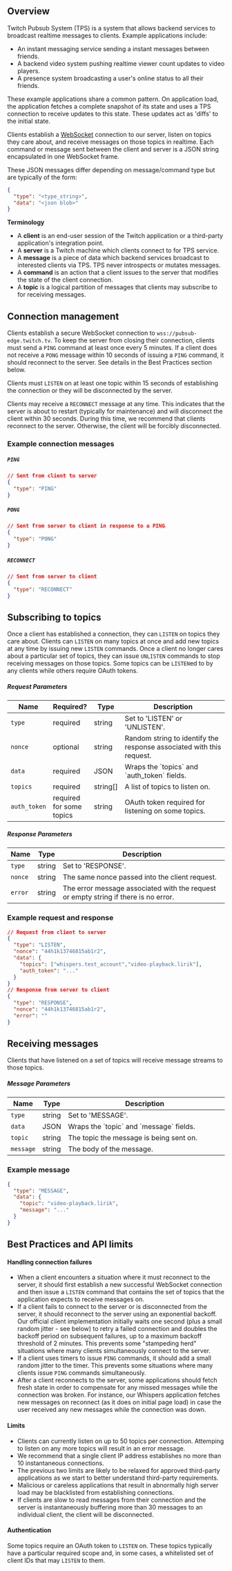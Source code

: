 ## Overview

Twitch Pubsub System (TPS) is a system that allows backend services to broadcast realtime messages to clients. Example applications include:

* An instant messaging service sending a instant messages between friends.
* A backend video system pushing realtime viewer count updates to video players.
* A presence system broadcasting a user's online status to all their friends.

These example applications share a common pattern. On application load, the application fetches a complete snapshot of its state and uses a TPS connection to receive updates to this state. These updates act as 'diffs' to the initial state.

Clients establish a [WebSocket](https://en.wikipedia.org/wiki/WebSocket) connection to our server, listen on topics they care about, and receive messages on those topics in realtime.  Each command or message sent between the client and server is a JSON string encapsulated in one WebSocket frame.

These JSON messages differ depending on message/command type but are typically of the form:
```json
{
  "type": "<type_string>",
  "data": "<json blob>"
}
```

**Terminology**

* A **client** is an end-user session of the Twitch application or a third-party application's integration point.
* A **server** is a Twitch machine which clients connect to for TPS service.
* A **message** is a piece of data which backend services broadcast to interested clients via TPS.  TPS never introspects or mutates messages.
* A **command** is an action that a client issues to the server that modifies the state of the client connection.
* A **topic** is a logical partition of messages that clients may subscribe to for receiving messages.

## Connection management

Clients establish a secure WebSocket connection to `wss://pubsub-edge.twitch.tv`.  To keep the server from closing their connection, clients must send a `PING` command at least once every 5 minutes.  If a client does not receive a `PONG` message within 10 seconds of issuing a `PING` command, it should reconnect to the server. See details in the Best Practices section below.

Clients must `LISTEN` on at least one topic within 15 seconds of establishing the connection or they will be disconnected by the server.

Clients may receive a `RECONNECT` message at any time.  This indicates that the server is about to restart (typically for maintenance) and will disconnect the client within 30 seconds.  During this time, we recommend that clients reconnect to the server. Otherwise, the client will be forcibly disconnected.

### Example connection messages

##### `PING`

```json
// Sent from client to server
{
  "type": "PING"
}
```

##### `PONG`

```json
// Sent from server to client in response to a PING
{
  "type": "PONG"
}
```

##### `RECONNECT`

```json
// Sent from server to client
{
  "type": "RECONNECT"
}
```

## Subscribing to topics

Once a client has established a connection, they can `LISTEN` on topics they care about.  Clients can `LISTEN` on many topics at once and add new topics at any time by issuing new `LISTEN` commands.  Once a client no longer cares about a particular set of topics, they can issue `UNLISTEN` commands to stop receiving messages on those topics.  Some topics can be `LISTEN`ed to by any clients while others require OAuth tokens.

##### Request Parameters

<table>
    <thead>
        <tr>
            <th>Name</th>
            <th>Required?</th>
            <th width="50px">Type</th>
            <th width="100%">Description</th>
        </tr>
    </thead>
    <tbody>
        <tr>
            <td><code>type</code></td>
            <td>required</td>
            <td>string</td>
            <td>Set to 'LISTEN' or 'UNLISTEN'.</td>
        </tr>
        <tr>
            <td><code>nonce</code></td>
            <td>optional</td>
            <td>string</td>
            <td>Random string to identify the response associated with this request.</td>
        </tr>
        <tr>
            <td><code>data</code></td>
            <td>required</td>
            <td>JSON</td>
            <td>Wraps the `topics` and `auth_token` fields.</td>
        </tr>
        <tr>
            <td><code>topics</code></td>
            <td>required</td>
            <td>string[]</td>
            <td>A list of topics to listen on.</td>
        </tr>
        <tr>
            <td><code>auth_token</code></td>
            <td>required for some topics</td>
            <td>string</td>
            <td>OAuth token required for listening on some topics.</td>
        </tr>
    </tbody>
</table>

##### Response Parameters

<table>
    <thead>
        <tr>
            <th>Name</th>
            <th width="50px">Type</th>
            <th width="100%">Description</th>
        </tr>
    </thead>
    <tbody>
        <tr>
            <td><code>type</code></td>
            <td>string</td>
            <td>Set to 'RESPONSE'.</td>
        </tr>
        <tr>
            <td><code>nonce</code></td>
            <td>string</td>
            <td>The same nonce passed into the client request.</td>
        </tr>
        <tr>
            <td><code>error</code></td>
            <td>string</td>
            <td>The error message associated with the request or empty string if there is no error.</td>
        </tr>
    </tbody>
</table>

### Example request and response
```json
// Request from client to server
{
  "type": "LISTEN",
  "nonce": "44h1k13746815ab1r2",
  "data": {
    "topics": ["whispers.test_account","video-playback.lirik"],
    "auth_token": "..."
  }
}
// Response from server to client
{
  "type": "RESPONSE",
  "nonce": "44h1k13746815ab1r2",
  "error": ""
}
```

## Receiving messages

Clients that have listened on a set of topics will receive message streams to those topics.

##### Message Parameters

<table>
    <thead>
        <tr>
            <th>Name</th>
            <th width="50px">Type</th>
            <th width="100%">Description</th>
        </tr>
    </thead>
    <tbody>
        <tr>
            <td><code>type</code></td>
            <td>string</td>
            <td>Set to 'MESSAGE'.</td>
        </tr>
        <tr>
            <td><code>data</code></td>
            <td>JSON</td>
            <td>Wraps the `topic` and `message` fields.</td>
        </tr>
        <tr>
            <td><code>topic</code></td>
            <td>string</td>
            <td>The topic the message is being sent on.</td>
        </tr>
        <tr>
            <td><code>message</code></td>
            <td>string</td>
            <td>The body of the message.</td>
        </tr>
    </tbody>
</table>

### Example message
```json
{
  "type": "MESSAGE",
  "data": {
    "topic": "video-playback.lirik",
    "message": "..."
  }
}
```

## Best Practices and API limits

#### Handling connection failures

*  When a client encounters a situation where it must reconnect to the server, it should first establish a new successful WebSocket connection and then issue a `LISTEN` command that contains the set of topics that the application expects to receive messages on.
*  If a client fails to connect to the server or is disconnected from the server, it should reconnect to the server using an exponential backoff.  Our official client implementation initially waits one second (plus a small random jitter - see below) to retry a failed connection and doubles the backoff period on subsequent failures, up to a maximum backoff threshold of 2 minutes.  This prevents some "stampeding herd" situations where many clients simultaneously connect to the server.
*  If a client uses timers to issue `PING` commands, it should add a small random jitter to the timer.  This prevents some situations where many clients issue `PING` commands simultaneously.
*  After a client reconnects to the server, some applications should fetch fresh state in order to compensate for any missed messages while the connection was broken.  For instance, our Whispers application fetches new messages on reconnect (as it does on initial page load) in case the user received any new messages while the connection was down.

#### Limits

*  Clients can currently listen on up to 50 topics per connection. Attemping to listen on any more topics will result in an error message.
*  We recommend that a single client IP address establishes no more than 10 instantaneous connections.
*  The previous two limits are likely to be relaxed for approved third-party applications as we start to better understand third-party requirements.
*  Malicious or careless applications that result in abnormally high server load may be blacklisted from establishing connections.
*  If clients are slow to read messages from their connection and the server is instantaneously buffering more than 30 messages to an individual client, the client will be disconnected.

#### Authentication

Some topics require an OAuth token to `LISTEN` on.  These topics typically have a particular required scope and, in some cases, a whitelisted set of client IDs that may `LISTEN` to them.

